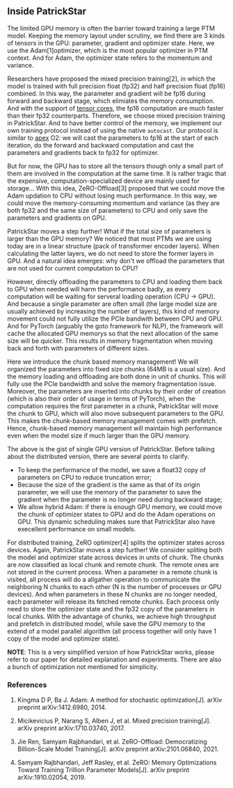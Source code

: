 ## Inside PatrickStar

The limited GPU memory is often the barrier toward training a large PTM model. Keeping the memory layout under scrutiny, we find there are 3 kinds of tensors in the GPU: parameter, gradient and optimizer state. Here, we use the Adam[1]optimizer, which is the most popular optimizer in PTM context. And for Adam, the optimizer state refers to the momentum and variance.

Researchers have proposed the mixed precision training[2], in which the model is trained with full precision float (fp32) and half precision float (fp16) combined. In this way, the parameter and gradient will be fp16 during forward and backward stage, which elimiates the memory consumption. And with the support of [tensor cores](https://www.nvidia.com/en-us/data-center/tensor-cores/), the fp16 computation are much faster than their fp32 counterparts. Therefore, we choose mixed precision training in PatrickStar. And to have better control of the memory, we implement our own training protocol instead of using the native `autocast`. Our protocol is similar to [apex](https://github.com/NVIDIA/apex) O2: we will cast the parameters to fp16 at the start of each iteration, do the forward and backward computation and cast the parameters and gradients back to fp32 for optimizer.

But for now, the GPU has to store all the tensors though only a small part of them are involved in the computation at the same time. It is rather tragic that the expensive, computation-specialized device are mainly used for storage... With this idea, ZeRO-Offload[3] proposed that we could move the Adam updation to CPU without losing much performance. In this way, we could move the memory-consuming momentum and variance (as they are both fp32 and the same size of parameters) to CPU and only save the parameters and gradients on GPU.

PatrickStar moves a step further! What if the total size of parameters is larger than the GPU memory? We noticed that most PTMs we are using today are in a linear structure (pack of transformer encoder layers). When calculating the latter layers, we do not need to store the former layers in GPU. And a natural idea emerges: why don't we offload the parameters that are not used for current computation to CPU?

However, directly offloading the parameters to CPU and loading them back to GPU when needed will harm the performance badly, as every computation will be waiting for serveral loading operation (CPU -> GPU). And because a single parameter are often small (the large model size are usually achieved by increasing the number of layers), this kind of memory movement could not fully utilize the PCIe bandwith between CPU and GPU. And for PyTorch (arguably the goto framework for NLP), the framework will cache the allocated GPU memorys so that the next allocation of the same size will be quicker. This results in memory fragmentation when moving back and forth with parameters of different sizes.

Here we introduce the chunk based memory management! We will organized the parameters into fixed size chunks (64MB is a usual size). And the memory loading and offloading are both done in unit of chunks. This will fully use the PCIe bandwidth and solve the memory fragmentation issue. Moreover, the parameters are inserted into chunks by their order of creation (which is also their order of usage in terms of PyTorch), when the computation requires the first parameter in a chunk, PatrickStar will move the chunk to GPU, which will also move subsequent parameters to the GPU. This makes the chunk-based memory management comes with prefetch. Hence, chunk-based memory management will maintain high performance even when the model size if much larger than the GPU memory.

The above is the gist of single GPU version of PatrickStar. Before talking about the distributed version, there are several points to clarify.

- To keep the performance of the model, we save a float32 copy of parameters on CPU to reduce truncation error;
- Because the size of the gradient is the same as that of its origin parameter, we will use the memory of the parameter to save the gradient when the parameter is no longer need during backward stage;
- We allow hybrid Adam: if there is enough GPU memory, we could move the chunk of optimizer states to GPU and do the Adam operations on GPU. This dynamic scheduling makes sure that PatrickStar also have execellent performance on small models.

For distributed training, ZeRO optimizer[4] splits the optimizer states across devices. Again, PatrickStar moves a step further! We consider spliting both the model and optimizer state across devices in units of chunk. The chunks are now classified as local chunk and remote chunk. The remote ones are not stored in the current process. When a parameter in a remote chunk is visited, all process will do a allgather operation to communicate the neighboring N chunks to each other (N is the number of processes or GPU devices). And when parameters in these N chunks are no longer needed, each parameter will release its fetched remote chunks. Each process only need to store the optimizer state and the fp32 copy of the parameters in local chunks. With the advantage of chunks, we achieve high throughput and prefetch in distributed model, while save the GPU memory to the extend of a model parallel algorithm (all process together will only have 1 copy of the model and optimizer state).

**NOTE**: This is a very simplified version of how PatrickStar works, please refer to our paper for detailed explanation and experiments. There are also a bunch of optimization not mentioned for simplicity.

### References

1. Kingma D P, Ba J. Adam: A method for stochastic optimization[J]. arXiv preprint arXiv:1412.6980, 2014.

2. Micikevicius P, Narang S, Alben J, et al. Mixed precision training[J]. arXiv preprint arXiv:1710.03740, 2017.

3. Jie Ren, Samyam Rajbhandari, et al. ZeRO-Offload: Democratizing Billion-Scale Model Training[J]. arXiv preprint arXiv:2101.06840, 2021.

4. Samyam Rajbhandari, Jeff Rasley, et al. ZeRO: Memory Optimizations Toward Training Trillion Parameter Models[J]. arXiv preprint arXiv:1910.02054, 2019.

